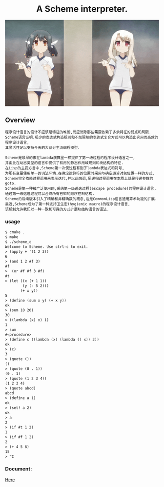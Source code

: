 <div align="center">
    <h1>A Scheme interpreter.</h1>
    <img src="assets/illya.gif"/>
</div>

## Overview

    程序设计语言的设计不应该是特征的堆砌,而应消除那些需要依赖于多余特征的弱点和局限.
    Scheme语言证明,极少的表达式构造规则和不加限制的表达式复合方式可以构造出实用而高效的程序设计语言,
    其灵活性足以支持今天的大部分主流编程模型.

    Scheme是最早的像在lambda演算里一样提供了第一级过程的程序设计语言之一,
    并由此在动态类型的语言中提供了有用的静态作用域规则和块结构的特征.
    在Lisp的主要方言中,Scheme第一次使过程有别于lambda表达式和符号,
    为所有变量使用单一的词法环境,在确定运算符的位置时采用与确定运算对象位置一样的方式.
    Scheme完全依赖过程调用来表示迭代,并以此强调,尾递归过程调用在本质上就是传递参数的goto.
    Scheme是第一种被广泛使用的,采纳第一级逃逸过程(escape procedure)的程序设计语言,
    通过第一级逃逸过程可以合成所有已知的顺序控制结构.
    Scheme的后续版本引入了精确和非精确数的概念,这是CommonLisp语言通用算术功能的扩展.
    最近,Scheme成为了第一种支持卫生宏(hygienic macro)的程序设计语言,
    该机制允许我们以一种一致和可靠的方式扩展块结构语言的语法.

### usage

```
$ cmake .
$ make
$ ./scheme_c
Welcome to Scheme. Use ctrl-c to exit.
> (apply + '(1 2 3))
6
> (and 1 2 #f 3)
#f
>  (or #f #f 3 #f)
#t
> (let ((x (+ 1 1))
        (y (- 5 2)))
       (+ x y))
5
> (define (sum x y) (+ x y))
ok
> (sum 10 20)
30
> ((lambda (x) x) 1)
1
> sum
#<procedure>
> (define c ((lambda (x) (lambda () x)) 3))
ok
> (c)
3
> (quote ())
()
> (quote (0 . 1))
(0 . 1)
> (quote (1 2 3 4))
(1 2 3 4)
> (quote abcd)
abcd
> (define a 1)
ok
> (set! a 2)
ok
> a
2
> (if #t 1 2)
1
> (if #f 1 2)
2
> (+ 4 5 6)
15
> ^C
```

### Document:

[Here](docs/README.md)
